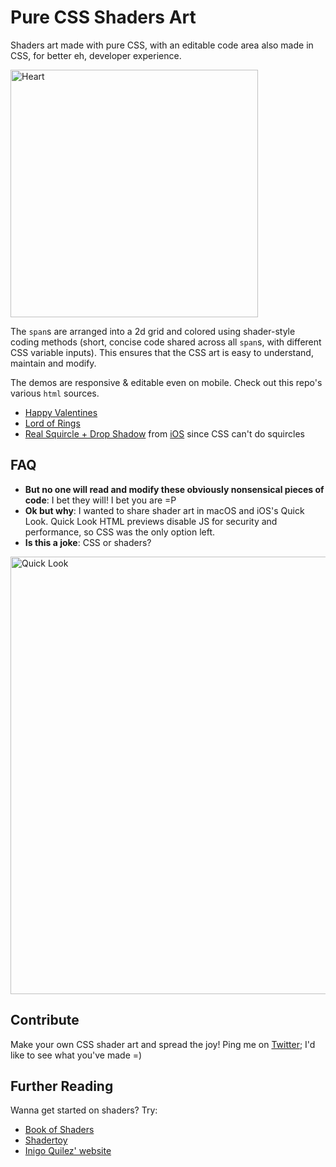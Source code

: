 # Pure CSS Shaders Art

Shaders art made with pure CSS, with an editable code area also made in CSS, for better eh, developer experience.

<img width="396" alt="Heart" src="https://user-images.githubusercontent.com/1909539/154793047-43b1b80b-a787-46f4-bbc6-064403ce38cd.png">

The `span`s are arranged into a 2d grid and colored using shader-style coding methods (short, concise code shared across all `span`s, with different CSS variable inputs). This ensures that the CSS art is easy to understand, maintain and modify.

The demos are responsive & editable even on mobile. Check out this repo's various `html` sources.
- [Happy Valentines](https://chenglou.github.io/pure-css-shaders-art/heart.html)
- [Lord of Rings](https://chenglou.github.io/pure-css-shaders-art/ring.html)
- [Real Squircle + Drop Shadow](https://chenglou.github.io/pure-css-shaders-art/squircle.html) from [iOS](https://99percentinvisible.org/article/circling-square-designing-squircles-instead-rounded-rectangles/) since CSS can't do squircles

## FAQ

- **But no one will read and modify these obviously nonsensical pieces of code**: I bet they will! I bet you are =P
- **Ok but why**: I wanted to share shader art in macOS and iOS's Quick Look. Quick Look HTML previews disable JS for security and performance, so CSS was the only option left.
- **Is this a joke**: CSS or shaders?

<img width="700" alt="Quick Look" src="https://user-images.githubusercontent.com/1909539/154792697-d8740074-ff14-49b4-b8f1-28096ce3e5ba.png">

## Contribute

Make your own CSS shader art and spread the joy! Ping me on [Twitter](http://twitter.com/_chenglou); I'd like to see what you've made =)

## Further Reading

Wanna get started on shaders? Try:
- [Book of Shaders](https://thebookofshaders.com)
- [Shadertoy](https://www.shadertoy.com)
- [Inigo Quilez' website](https://iquilezles.org)
